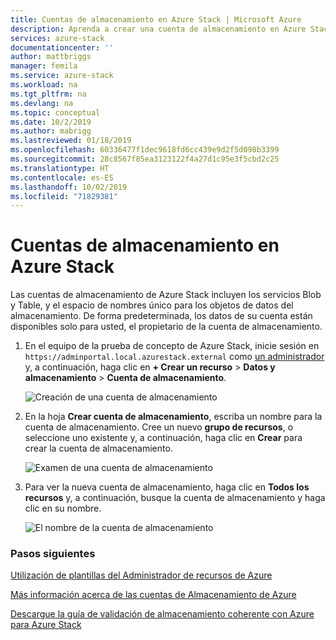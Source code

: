 ```yaml
---
title: Cuentas de almacenamiento en Azure Stack | Microsoft Azure
description: Aprenda a crear una cuenta de almacenamiento en Azure Stack.
services: azure-stack
documentationcenter: ''
author: mattbriggs
manager: femila
ms.service: azure-stack
ms.workload: na
ms.tgt_pltfrm: na
ms.devlang: na
ms.topic: conceptual
ms.date: 10/2/2019
ms.author: mabrigg
ms.lastreviewed: 01/18/2019
ms.openlocfilehash: 60336477f1dec9618fd6cc439e9d2f5d098b3399
ms.sourcegitcommit: 28c8567f85ea3123122f4a27d1c95e3f5cbd2c25
ms.translationtype: HT
ms.contentlocale: es-ES
ms.lasthandoff: 10/02/2019
ms.locfileid: "71829381"
---
```

# <a name="storage-accounts-in-azure-stack"></a>Cuentas de almacenamiento en Azure Stack

Las cuentas de almacenamiento de Azure Stack incluyen los servicios Blob y Table, y el espacio de nombres único para los objetos de datos del almacenamiento. De forma predeterminada, los datos de su cuenta están disponibles solo para usted, el propietario de la cuenta de almacenamiento.

1. En el equipo de la prueba de concepto de Azure Stack, inicie sesión en `https://adminportal.local.azurestack.external` como [un administrador](../asdk/asdk-connect.md) y, a continuación, haga clic en **+ Crear un recurso** > **Datos y almacenamiento**  >  **Cuenta de almacenamiento**.

   ![Creación de una cuenta de almacenamiento](media/azure-stack-provision-storage-account/image01.png)
2. En la hoja **Crear cuenta de almacenamiento**, escriba un nombre para la cuenta de almacenamiento. Cree un nuevo **grupo de recursos**, o seleccione uno existente y, a continuación, haga clic en **Crear** para crear la cuenta de almacenamiento.

   ![Examen de una cuenta de almacenamiento](media/azure-stack-provision-storage-account/image02.png)
3. Para ver la nueva cuenta de almacenamiento, haga clic en **Todos los recursos** y, a continuación, busque la cuenta de almacenamiento y haga clic en su nombre.

    ![El nombre de la cuenta de almacenamiento](media/azure-stack-provision-storage-account/image03.png)

### <a name="next-steps"></a>Pasos siguientes
[Utilización de plantillas del Administrador de recursos de Azure](../user/azure-stack-arm-templates.md)

[Más información acerca de las cuentas de Almacenamiento de Azure](/azure/storage/common/storage-create-storage-account)

[Descargue la guía de validación de almacenamiento coherente con Azure para Azure Stack](https://aka.ms/azurestacktp1doc)
